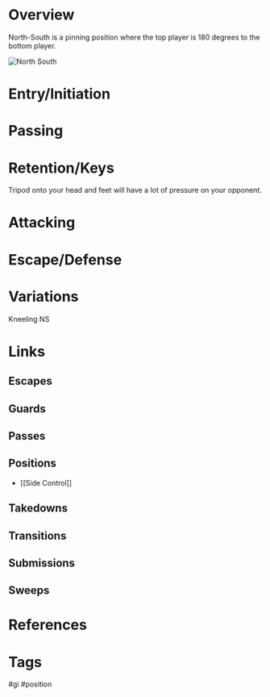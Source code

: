 # Overview
North-South is a pinning position where the top player is 180 degrees to the bottom player.

![North South](https://www.attacktheback.com/wp-content/uploads/2016/09/North-South-Jiu-Jitsu-Postition-2.jpg)
# Entry/Initiation
# Passing
# Retention/Keys
Tripod onto your head and feet will have a lot of pressure on your opponent.
# Attacking
# Escape/Defense
# Variations
Kneeling NS
# Links
## Escapes
## Guards
## Passes
## Positions
- [[Side Control]]
## Takedowns
## Transitions
## Submissions
## Sweeps
# References
# Tags
#gi #position 